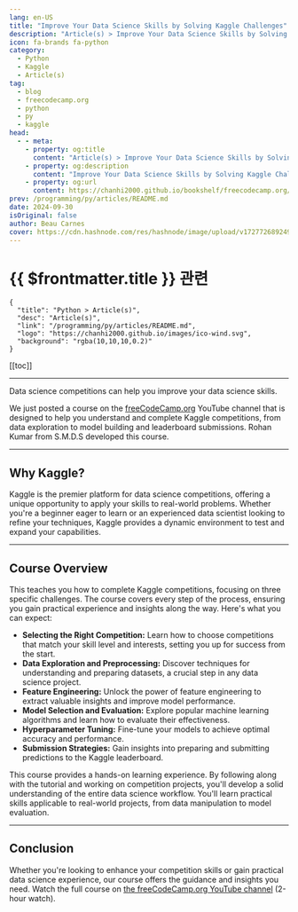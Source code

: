 ```yaml
---
lang: en-US
title: "Improve Your Data Science Skills by Solving Kaggle Challenges"
description: "Article(s) > Improve Your Data Science Skills by Solving Kaggle Challenges"
icon: fa-brands fa-python
category:
  - Python
  - Kaggle
  - Article(s)
tag:
  - blog
  - freecodecamp.org
  - python
  - py
  - kaggle
head:
  - - meta:
    - property: og:title
      content: "Article(s) > Improve Your Data Science Skills by Solving Kaggle Challenges"
    - property: og:description
      content: "Improve Your Data Science Skills by Solving Kaggle Challenges"
    - property: og:url
      content: https://chanhi2000.github.io/bookshelf/freecodecamp.org/improve-your-data-science-skills-by-solving-kaggle-challenges.html
prev: /programming/py/articles/README.md
date: 2024-09-30
isOriginal: false
author: Beau Carnes
cover: https://cdn.hashnode.com/res/hashnode/image/upload/v1727726892494/958dce2c-ac80-4bee-87a3-fb8fd5bd2aef.jpeg
---
```


# {{ $frontmatter.title }} 관련

```component VPCard
{
  "title": "Python > Article(s)",
  "desc": "Article(s)",
  "link": "/programming/py/articles/README.md",
  "logo": "https://chanhi2000.github.io/images/ico-wind.svg",
  "background": "rgba(10,10,10,0.2)"
}
```

[[toc]]

---

<SiteInfo
  name="Improve Your Data Science Skills by Solving Kaggle Challenges"
  desc="Data science competitions can help you improve your data science skills. We just posted a course on the freeCodeCamp.org YouTube channel that is designed to help you understand and complete Kaggle competitions, from data exploration to model building..."
  url="https://freecodecamp.org/news/improve-your-data-science-skills-by-solving-kaggle-challenges/"
  logo="https://cdn.freecodecamp.org/universal/favicons/favicon.ico"
  preview="https://cdn.hashnode.com/res/hashnode/image/upload/v1727726892494/958dce2c-ac80-4bee-87a3-fb8fd5bd2aef.jpeg"/>

Data science competitions can help you improve your data science skills.

We just posted a course on the [<VPIcon icon="fa-brands fa-free-code-camp"/>freeCodeCamp.org](http://freeCodeCamp.org) YouTube channel that is designed to help you understand and complete Kaggle competitions, from data exploration to model building and leaderboard submissions. Rohan Kumar from S.M.D.S developed this course.

---

## Why Kaggle?

Kaggle is the premier platform for data science competitions, offering a unique opportunity to apply your skills to real-world problems. Whether you're a beginner eager to learn or an experienced data scientist looking to refine your techniques, Kaggle provides a dynamic environment to test and expand your capabilities.

---

## Course Overview

This teaches you how to complete Kaggle competitions, focusing on three specific challenges. The course covers every step of the process, ensuring you gain practical experience and insights along the way. Here's what you can expect:

- **Selecting the Right Competition:** Learn how to choose competitions that match your skill level and interests, setting you up for success from the start.
- **Data Exploration and Preprocessing:** Discover techniques for understanding and preparing datasets, a crucial step in any data science project.
- **Feature Engineering:** Unlock the power of feature engineering to extract valuable insights and improve model performance.
- **Model Selection and Evaluation:** Explore popular machine learning algorithms and learn how to evaluate their effectiveness.
- **Hyperparameter Tuning:** Fine-tune your models to achieve optimal accuracy and performance.
- **Submission Strategies:** Gain insights into preparing and submitting predictions to the Kaggle leaderboard.

This course provides a hands-on learning experience. By following along with the tutorial and working on competition projects, you'll develop a solid understanding of the entire data science workflow. You'll learn practical skills applicable to real-world projects, from data manipulation to model evaluation.

---

## Conclusion

Whether you're looking to enhance your competition skills or gain practical data science experience, our course offers the guidance and insights you need. Watch the full course on [<VPIcon icon="fa-brands fa-youtube"/>the freeCodeCamp.org YouTube channel](https://youtu.be/BV03sQ0srcU) (2-hour watch).

<VidStack src="youtube/BV03sQ0srcU" />

